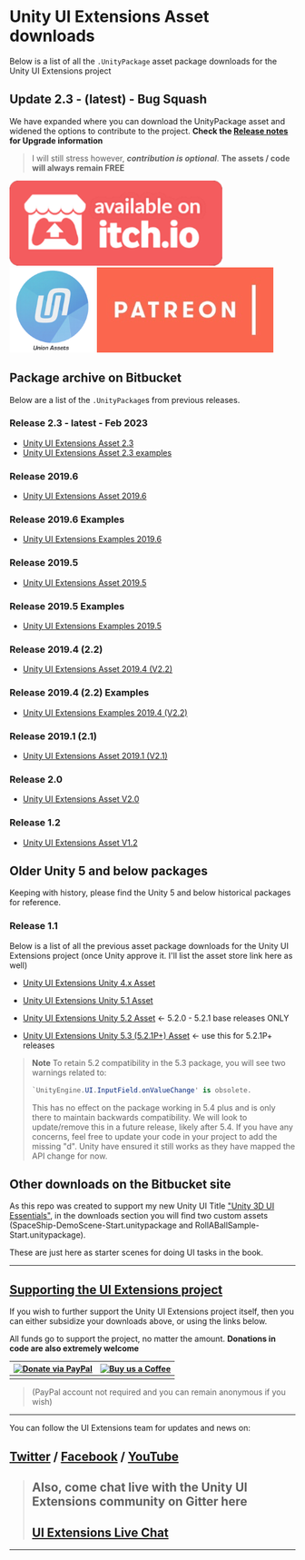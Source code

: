 # Unity UI Extensions Asset downloads

Below is a list of all the `.UnityPackage` asset package downloads for the Unity UI Extensions project

## Update 2.3 - (latest)  - Bug Squash

We have expanded where you can download the UnityPackage asset and widened the options to contribute to the project. **Check the [Release notes](./ReleaseNotes/RELEASENOTES.md) for Upgrade information**

> I will still stress however, ***contribution is optional***. **The assets / code will always remain FREE**

[![Download from Itch.IO](/SiteImages/itchio.png)](https://unityuiextensions.itch.io/uiextensions2-0 "Download from Itch.IO")
[![Download from Union Assets](/SiteImages/unionassets.png)](https://unionassets.com/unity-ui-extensions "Download from Union Assets")
[![Download from Patreon](/SiteImages/patreon.jpg)](https://www.patreon.com/UnityUIExtensions "Support Unity UI Extensions on Patreon & download")

## Package archive on Bitbucket

Below are a list of the `.UnityPackage`s from previous releases.

### Release 2.3 - latest - Feb 2023

* [Unity UI Extensions Asset 2.3 ](https://github.com/Unity-UI-Extensions/com.unity.uiextensions/releases/download/2.3.0/UnityUIExtensions-2.3.0.unitypackage)
* [Unity UI Extensions Asset 2.3 examples ](https://github.com/Unity-UI-Extensions/com.unity.uiextensions/releases/download/2.3.0/UnityUIExtensions-2.3.0-Examples.unitypackage)

### Release 2019.6

* [Unity UI Extensions Asset 2019.6 ](https://bitbucket.org/UnityUIExtensions/unity-ui-extensions/downloads/UnityUIExtensions-2019-6.unitypackage)

### Release 2019.6 Examples

* [Unity UI Extensions Examples 2019.6 ](https://bitbucket.org/UnityUIExtensions/unity-ui-extensions/downloads/UnityUIExtensions-2019-6-Examples.unitypackage)

### Release 2019.5

* [Unity UI Extensions Asset 2019.5 ](https://bitbucket.org/UnityUIExtensions/unity-ui-extensions/downloads/UnityUIExtensions-2019-5.unitypackage)

### Release 2019.5 Examples

* [Unity UI Extensions Examples 2019.5 ](https://bitbucket.org/UnityUIExtensions/unity-ui-extensions/downloads/UnityUIExtensions-2019-5-Examples.unitypackage)

### Release 2019.4 (2.2)

* [Unity UI Extensions Asset 2019.4 (V2.2) ](https://bitbucket.org/UnityUIExtensions/unity-ui-extensions/downloads/UnityUIExtensions-2019-4.unitypackage)

### Release 2019.4 (2.2) Examples

* [Unity UI Extensions Examples 2019.4 (V2.2)](https://bitbucket.org/UnityUIExtensions/unity-ui-extensions/downloads/UnityUIExtensions-2019-4-Examples.unitypackage)

### Release 2019.1 (2.1)

* [Unity UI Extensions Asset 2019.1 (V2.1)](https://bitbucket.org/UnityUIExtensions/unity-ui-extensions/downloads/UnityUIExtensions-2019-1.unitypackage)

### Release 2.0

* [Unity UI Extensions Asset V2.0](https://bitbucket.org/UnityUIExtensions/unity-ui-extensions/downloads/UnityUIExtensions-2-0.unitypackage)

### Release 1.2

* [Unity UI Extensions Asset V1.2](https://bitbucket.org/UnityUIExtensions/unity-ui-extensions/downloads/UnityUIExtensions-1-2.unitypackage)

## Older Unity 5 and below packages

Keeping with history, please find the Unity 5 and below historical packages for reference.

### Release 1.1

Below is a list of all the previous asset package downloads for the Unity UI Extensions project (once Unity approve it. I'll list the asset store link here as well)

* [Unity UI Extensions Unity 4.x Asset](https://bitbucket.org/ddreaper/unity-ui-extensions/downloads/UnityUIExtensions-4.x.unitypackage)

* [Unity UI Extensions Unity 5.1 Asset](https://bitbucket.org/ddreaper/unity-ui-extensions/downloads/UnityUIExtensions-5.1.unitypackage)

* [Unity UI Extensions Unity 5.2 Asset](https://bitbucket.org/ddreaper/unity-ui-extensions/downloads/UnityUIExtensions-5.2.unitypackage) <- 5.2.0 - 5.2.1 base releases ONLY

* [Unity UI Extensions Unity 5.3 (5.2.1P+) Asset](https://bitbucket.org/ddreaper/unity-ui-extensions/downloads/UnityUIExtensions-5.3.unitypackage) <- use this for 5.2.1P+ releases

> **Note** To retain 5.2 compatibility in the 5.3 package, you will see two warnings related to:
>
> ```csharp
> `UnityEngine.UI.InputField.onValueChange' is obsolete.  
> ```
>
> This has no effect on the package working in 5.4 plus and is only there to maintain backwards compatibility.  We will look to update/remove this in a future release, likely after 5.4.  If you have any concerns, feel free to update your code in your project to add the missing "d".  Unity have ensured it still works as they have mapped the API change for now.

## Other downloads on the Bitbucket site

As this repo was created to support my new Unity UI Title ["Unity 3D UI Essentials"](http://bit.ly/Unity3DUIEssentials), in the downloads section you will find two custom assets (SpaceShip-DemoScene-Start.unitypackage and RollABallSample-Start.unitypackage).  

These are just here as starter scenes for doing UI tasks in the book.

-----

## [Supporting the UI Extensions project](https://www.paypal.com/cgi-bin/webscr?cmd=_s-xclick&hosted_button_id=89L8T9N6BR7LJ)

If you wish to further support the Unity UI Extensions project itself, then you can either subsidize your downloads above, or using the links below.

All funds go to support the project, no matter the amount. **Donations in code are also extremely welcome**

|[![Donate via PayPal](https://www.paypalobjects.com/webstatic/mktg/Logo/pp-logo-150px.png)](https://www.paypal.com/cgi-bin/webscr?cmd=_s-xclick&hosted_button_id=89L8T9N6BR7LJ "Donating via Paypal")|[![Buy us a Coffee](https://uploads-ssl.webflow.com/5c14e387dab576fe667689cf/5cbed8a4ae2b88347c06c923_BuyMeACoffee_blue-p-500.png)](https://ko-fi.com/uiextensions "Buy us a Coffee")|
|-|-|
|||

> (PayPal account not required and you can remain anonymous if you wish)

-----

You can follow the UI Extensions team for updates and news on:

## [Twitter](https://twitter.com/search?q=%23unityuiextensions) / [Facebook](https://www.facebook.com/UnityUIExtensions/) / [YouTube](https://www.youtube.com/channel/UCG3gZOkmL-2rmZat4ufv28Q)

> ## Also, come chat live with the Unity UI Extensions community on Gitter here
>
> ## [UI Extensions Live Chat](https://gitter.im/Unity-UI-Extensions/Lobby)

-----
